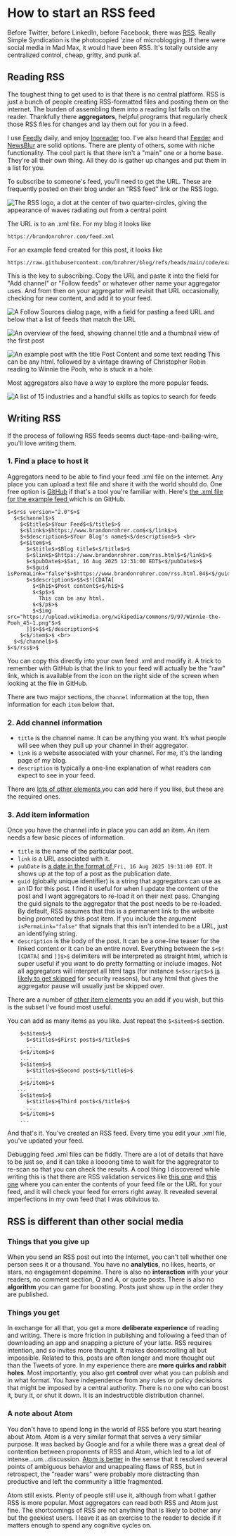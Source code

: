 # How to start an RSS feed

Before Twitter, before LinkedIn, before Facebook, there was
[RSS](https://en.wikipedia.org/wiki/RSS).
Really Simple Syndication is the photocopied 'zine of microblogging.
If there were social media in Mad Max, it would have been RSS. It's
totally outside any centralized control, cheap, gritty, and punk af. 

## Reading RSS

The toughest thing to get used to is that there is no central platform.
RSS is just a bunch of people creating RSS-formatted files and posting them
on the internet. The burden of assembling them into a reading list falls
on the reader. Thankfully there **aggregators**, helpful programs that regularly
check those RSS files for changes and lay them out for you in a feed.

I use [Feedly](https://feedly.com) daily, and enjoy
[Inoreader](https://www.inoreader.com) too. I've also heard that 
[Feeder](https://feeder.co) and 
[NewsBlur](https://newsblur.com) are solid options. There are plenty
of others, some with niche functionality. The cool part is that there isn't
a "main" one or a home base. They're all their own thing. All they do
is gather up changes and put them in a list for you.

To subscribe to someone's feed, you'll need to get the URL. These are
frequently posted on their blog under an "RSS feed" link or the
RSS logo.

![The RSS logo, a dot at the center of two quarter-circles, 
giving the appearance of waves radiating out from a central point
](https://upload.wikimedia.org/wikipedia/en/4/43/Feed-icon.svg)

The URL is to an .xml file. For my blog it looks like

```
https://brandonrohrer.com/feed.xml
```

For an example feed created for this post, it looks like

```
https://raw.githubusercontent.com/brohrer/blog/refs/heads/main/code/example_feed.xml
```

This is the key to subscribing. Copy the URL and paste it into the
field for 
"Add channel" or "Follow feeds" or whatever other name your aggregator uses.
And from then on your aggregator will revisit that URL occasionally,
checking for new content, and add it to your feed.

![A Follow Sources dialog page, with a field for pasting a feed URL
and below that a list of feeds that match the URL
](https://raw.githubusercontent.com/brohrer/blog_images/refs/heads/main/rss/follow_sources.png "A Follow Sources dialog from Feedly")

![An overview of the feed, showing channel title and a thumbnail
view of the first post
](https://raw.githubusercontent.com/brohrer/blog_images/refs/heads/main/rss/feed_overview.png "A channel overview on Feedly")

![An example post with the title Post Content and some text reading 
This can be any html.
followed by a vintage drawing of Christopher Robin reading to 
Winnie the Pooh, who is stuck in a hole.
](https://raw.githubusercontent.com/brohrer/blog_images/refs/heads/main/rss/example_post.png "An example post, viewed on Feedly")

Most aggregators also have a way to explore the more popular feeds.

![A list of 15 industries and a handful skills as topics to search for feeds
](https://raw.githubusercontent.com/brohrer/blog_images/refs/heads/main/rss/feed_topics.png "Some popular feed topics, offered on Feedly")

## Writing RSS

If the process of following RSS feeds seems duct-tape-and-bailing-wire,
you'll love writing them.

### 1. Find a place to host it

Aggregators need to be able to find your feed .xml file on the internet.
Any place you can upload a text file and share it with the world should do.
One free option is [GitHub](https://www.github.com) if that's a tool
you're familiar with. Here's 
[the .xml file for the example feed
](https://github.com/brohrer/blog/blob/main/code/example_feed.xml)
which is on GitHub.

```
$<$rss version="2.0"$>$
  $<$channel$>$
    $<$title$>$Your Feed$<$/title$>$
    $<$link$>$https://www.brandonrohrer.com$<$/link$>$
    $<$description$>$Your Blog's name$<$/description$>$ <br>
    $<$item$>$
      $<$title$>$Blog title$<$/title$>$
      $<$link$>$https://www.brandonrohrer.com/rss.html$<$/link$>$
      $<$pubDate$>$Sat, 16 Aug 2025 12:31:00 EDT$<$/pubDate$>$
      $<$guid isPermaLink="false"$>$https://www.brandonrohrer.com/rss.html.04$<$/guid$>$
      $<$description$>$$<$![CDATA[
        $<$h1$>$Post content$<$/h1$>$
        $<$p$>$
          This can be any html.
        $<$/p$>$
        $<$img src="https://upload.wikimedia.org/wikipedia/commons/9/97/Winnie-the-Pooh_45-1.png"$>$
      ]]$>$$<$/description$>$
    $<$/item$>$ <br>
  $<$/channel$>$
$<$/rss$>$
```

You can copy this directly into your own feed .xml and modify it. 
A trick to remember with GitHub is that the link to your feed will actually
be the "raw" link, which is available from the icon on the right side
of the screen when looking at the file in GitHub.

There are two major sections, the `channel` information at the top,
then information for each `item` below that.

### 2. Add channel information

- `title` is the channel name. It can be anything you want. It’s what
people will see when they pull up your channel in their aggregator.
- `link` is a website associated with your channel. For me, it's the
landing page of my blog.
- `description` is typically a one-line explanation of what readers can
expect to see in your feed.

There are [lots of other elements
](https://www.rssboard.org/rss-specification#optionalChannelElements)
you can add here if you like, but these are the required ones.

### 3. Add item information

Once you have the channel info in place you can add an item.
An item needs a few basic pieces of information.

- `title` is the name of the particular post. 
- `link` is a URL associated with it.
- `pubDate` is [a date in the format of
](https://whitep4nth3r.com/blog/how-to-format-dates-for-rss-feeds-rfc-822/#valid-rfc-822-date-format)
`Fri, 16 Aug 2025 19:31:00 EDT`. It shows up at the top of a post as
the publication date.
- `guid` (globally unique identifier) is a string that aggregators can use
as an ID for this post. I find it useful for when I update the content
of the post and I want aggregators to re-load it on their next pass.
Changing the guid signals to the aggregator that the post needs to be
re-loaded. By default, RSS assumes that this is a permanent link to the
website being promoted by this post item. If you include the argument
`isPermaLink="false"` that signals that this isn't intended to be a URL, just
an identifying string.
- `description` is the body of the post. It can be a one-line teaser
for the linked content or it can be an entire novel. Everything
between the `$<$![CDATA[` and `]]$>$` delimiters will be interpreted as straight
html, which is super useful if you want to do pretty formatting or
include images. Not all aggregators will interpret all html tags
(for instance `$<$script$>$`
[is likely to get skipped](https://validator.w3.org/feed/docs/warning/SecurityRisk.html)
for security reasons),
but any html that gives the aggregator pause will usually just be skipped over.

There are a number of
[other item elements](https://www.rssboard.org/rss-specification#hrelementsOfLtitemgt)
you an add if you wish, but this is the subset I've found most useful.

You can add as many items as you like. Just repeat the `$<$item$>$` section.

```...
    $<$item$>$
      $<$title$>$First post$<$/title$>$
      ...
    $<$/item$>$
    ...
    $<$item$>$
      $<$title$>$Second post$<$/title$>$
      ...
    $<$/item$>$
   ...
    $<$item$>$
      $<$title$>$Third post$<$/title$>$
      ...
    $<$/item$>$
    ...
```

And that's it. You've created an RSS feed. Every time you edit your .xml
file, you've updated your feed.

Debugging feed .xml files can be fiddly. There are a lot of details that
have to be just so, and it can take a loooong time to
wait for the aggregrator to re-scan so that you can check the results.
A cool thing I discovered while writing this is that there are RSS
validation services like 
[this one](https://validator.w3.org/feed/) and
[this one](https://www.rssboard.org/rss-validator/check.cgi)
where you can
enter the contents of your feed file or the URL for your feed,
and it will check your feed for errors
right away. It revealed several imperfections in my own feed that I 
was oblivious to.

## RSS is different than other social media

### Things that you give up

When you send an RSS post out into the Internet, you can't tell whether one
person sees it or a thousand. You have no **analytics**, no likes, hearts,
or stars, no engagement dopamine. There is also no **interaction** with your
your readers, no comment section, Q and A, or quote posts.
There is also no **algorithm** you can game for boosting. Posts
just show up in the order they are published.

### Things you get

In exchange for all that, you get a more **deliberate experience** of reading and writing.
There is more friction in publishing and following a feed than of downloading
an app and snapping a picture of your latte.
RSS requires intention, and so invites more thought.
It makes doomscrolling all but impossible.
Related to this, posts are often longer and more thought out than
the Tweets of yore. In my experience there are
**more quirks and rabbit holes**.
Most importantly, you also get **control** over what you can publish and
in what format.  You have independence from any rules or policy decisions
that might be imposed by a central authority.
There is no one who can boost it, bury it, or shut it down.
It is an indestructible distribution channel.

### A note about Atom

You don't have to spend long in the world of RSS before you start hearing about
Atom. Atom is a very similar format that serves a very similar purpose.
It was backed by Google and for a while there was a great deal of contention
between proponents of RSS and Atom, which led to a lot of intense...um...discussion. 
[Atom is better](https://danielmiessler.com/blog/atom-rss-why-we-should-just-call-them-feeds-instead-of-rss-feeds)
in the sense that it resolved several points of ambiguous behavior and
unappealing flaws of RSS, but in retrospect, the "reader wars" were probably
more distracting than productive and left the community a little fragmented.

Atom still exists. Plenty of people still use it, although from what
I gather RSS is more popular. Most aggregators can read both RSS and Atom just fine.
The shortcomings of RSS are not anything that is likely to bother any but
the geekiest users. I leave it as an exercise to the reader to decide if it
matters enough to spend any cognitive cycles on.
